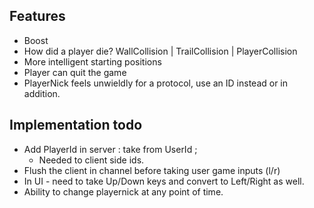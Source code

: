 ## Features
- Boost
- How did a player die? WallCollision | TrailCollision | PlayerCollision
- More intelligent starting positions
- Player can quit the game
- PlayerNick feels unwieldly for a protocol, use an ID instead or in addition.

## Implementation todo
- Add PlayerId in server : take from UserId ;
  - Needed to client side ids.
- Flush the client in channel before taking user game inputs (l/r)
- In UI - need to take Up/Down keys and convert to Left/Right as well.
- Ability to change playernick at any point of time.
